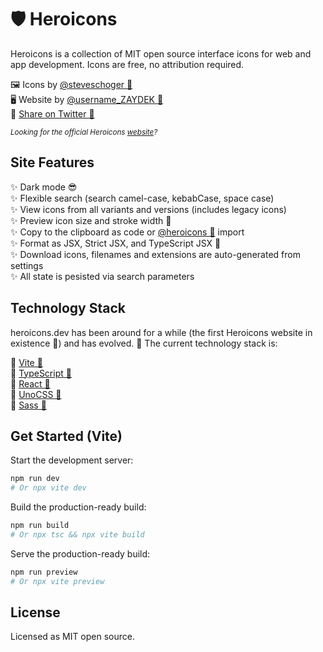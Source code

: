 # 🛡️ Heroicons

Heroicons is a collection of MIT open source interface icons for web and app development. Icons are free, no
attribution required.

🖼️ Icons by [@steveschoger 🔗](https://twitter.com/steveschoger)<br>
🖥️ Website by [@username_ZAYDEK 🔗](https://twitter.com/username_ZAYDEK)<br>
💙 [Share on Twitter 🔗](http://twitter.com/intent/tweet?text=Check%20out%20Hericons%20%F0%9F%92%AF%0A%0AThanks%20@steveschoger%20for%20designing%20Heroicons%20and%20@username_ZAYDEK%20for%20the%20new%20heroicons.dev%0A%0Aheroicons.dev)<br>

<small>_Looking for the official Heroicons [website](https://heroicons.com)?_</small>

## Site Features

✨ Dark mode 😎<br>
✨ Flexible search (search camel-case, kebabCase, space case)<br>
✨ View icons from all variants and versions (includes legacy icons)<br>
✨ Preview icon size and stroke width 💪<br>
✨ Copy to the clipboard as code or [@heroicons 🔗](https://github.com/tailwindlabs/heroicons) import<br>
✨ Format as JSX, Strict JSX, and TypeScript JSX 🦾<br>
✨ Download icons, filenames and extensions are auto-generated from settings<br>
✨ All state is pesisted via search parameters<br>

## Technology Stack

heroicons.dev has been around for a while (the first Heroicons website in existence 🤭) and has evolved. 🦕 The current technology stack is:

🥞 [Vite 🔗](https://vitejs.dev)<br>
🥞 [TypeScript 🔗](https://typescriptlang.org)<br>
🥞 [React 🔗](https://reactjs.org)<br>
🥞 [UnoCSS 🔗](https://github.com/unocss/unocss)<br>
🥞 [Sass 🔗](https://sass-lang.com)<br>

## Get Started (Vite)

Start the development server:

```sh
npm run dev
# Or npx vite dev
```

Build the production-ready build:

```sh
npm run build
# Or npx tsc && npx vite build
```

Serve the production-ready build:

```sh
npm run preview
# Or npx vite preview
```

## License

Licensed as MIT open source.
